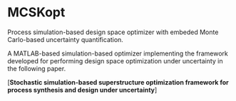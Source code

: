 # MCSKopt
Process simulation-based design space optimizer with embeded Monte Carlo-based uncertainty quantification.


A MATLAB-based simulation-based optimizer implementing the framework developed for performing design space optimization under uncertainty in the following paper.

[**Stochastic simulation-based superstructure optimization framework for process synthesis and design under uncertainty**]
